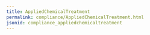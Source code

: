 ```yaml
---
title: AppliedChemicalTreatment
permalink: compliance/AppliedChemicalTreatment.html
jsonid: compliance_appliedchemicaltreatment
---
```

